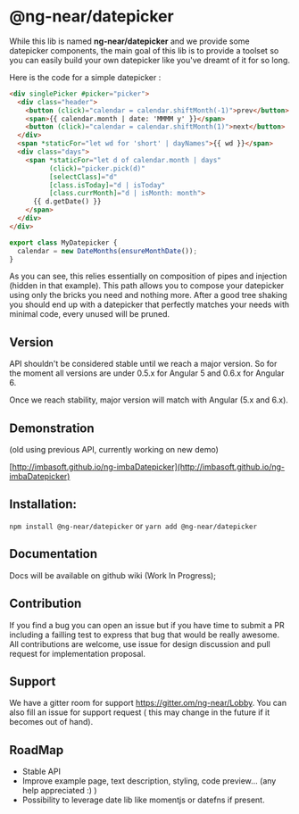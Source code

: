 # @ng-near/datepicker

While this lib is named **ng-near/datepicker** and we provide some datepicker components, the main goal of this lib is to provide a toolset so you can easily build your own datepicker like you've dreamt of it for so long.


Here is the code for a simple datepicker :

```html
<div singlePicker #picker="picker">
  <div class="header">
    <button (click)="calendar = calendar.shiftMonth(-1)">prev</button>
    <span>{{ calendar.month | date: 'MMMM y' }}</span>
    <button (click)="calendar = calendar.shiftMonth(1)">next</button>
  </div>
  <span *staticFor="let wd for 'short' | dayNames">{{ wd }}</span>
  <div class="days">
    <span *staticFor="let d of calendar.month | days"
          (click)="picker.pick(d)"
          [selectClass]="d"
          [class.isToday]="d | isToday"
          [class.currMonth]="d | isMonth: month">
      {{ d.getDate() }}
    </span>
  </div>
</div>
```
```ts
export class MyDatepicker {
  calendar = new DateMonths(ensureMonthDate());
}
```

As you can see, this relies essentially on composition of pipes and injection (hidden in that example). This path allows you to compose your datepicker using only the bricks you need and nothing more. After a good tree shaking you should end up with a datepicker that perfectly matches your needs with minimal code, every unused will be pruned.

## Version

API shouldn't be considered stable until we reach a major version.
So for the moment all versions are under 0.5.x for Angular 5 and 0.6.x for Angular 6.

Once we reach stability, major version will match with Angular (5.x and 6.x).

## Demonstration

(old using previous API, currently working on new demo)

[http://imbasoft.github.io/ng-imbaDatepicker](http://imbasoft.github.io/ng-imbaDatepicker)

## Installation:

`npm install @ng-near/datepicker`
or
`yarn add @ng-near/datepicker`

## Documentation

Docs will be available on github wiki (Work In Progress);

## Contribution
If you find a bug you can open an issue but if you have time to submit a PR including a failling test to express that bug that would be really awesome.
All contributions are welcome, use issue for design discussion and pull request for implementation proposal.

## Support
We have a gitter room for support https://gitter.om/ng-near/Lobby.
You can also fill an issue for support request ( this may change in the future if it becomes out of hand).

## RoadMap

- Stable API
- Improve example page, text description, styling, code preview... (any help appreciated :) )
- Possibility to leverage date lib like momentjs or datefns if present.